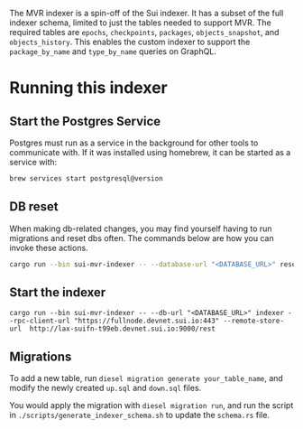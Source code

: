 The MVR indexer is a spin-off of the Sui indexer. It has a subset of the full indexer schema, limited to just the tables needed to support MVR. The required tables are `epochs`, `checkpoints`, `packages`, `objects_snapshot`, and `objects_history`. This enables the custom indexer to support the `package_by_name` and `type_by_name` queries on GraphQL.

# Running this indexer
## Start the Postgres Service

Postgres must run as a service in the background for other tools to communicate with.  If it was installed using homebrew, it can be started as a service with:

``` sh
brew services start postgresql@version
```

## DB reset
When making db-related changes, you may find yourself having to run migrations and reset dbs often. The commands below are how you can invoke these actions.
```sh
cargo run --bin sui-mvr-indexer -- --database-url "<DATABASE_URL>" reset-database --force
```

## Start the indexer
```SH
cargo run --bin sui-mvr-indexer -- --db-url "<DATABASE_URL>" indexer --rpc-client-url "https://fullnode.devnet.sui.io:443" --remote-store-url  http://lax-suifn-t99eb.devnet.sui.io:9000/rest
```

## Migrations

To add a new table, run `diesel migration generate your_table_name`, and modify the newly created `up.sql` and `down.sql` files.

You would apply the migration with `diesel migration run`, and run the script in `./scripts/generate_indexer_schema.sh` to update the `schema.rs` file.
